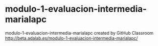 # modulo-1-evaluacion-intermedia-marialapc
modulo-1-evaluacion-intermedia-marialapc created by GitHub Classroom
 http://beta.adalab.es/modulo-1-evaluacion-intermedia-marialapc/
